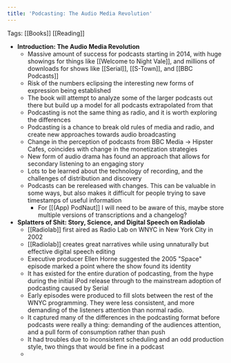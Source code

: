 ```yaml
---
title: 'Podcasting: The Audio Media Revolution'
---
```


Tags: [[Books]] [[Reading]]

- **Introduction: The Audio Media Revolution**
    - Massive amount of success for podcasts starting in 2014, with huge showings for things like [[Welcome to Night Vale]], and millions of downloads for shows like [[Serial]], [[S-Town]], and [[BBC Podcasts]]
    - Risk of the numbers eclipsing the interesting new forms of expression being established
    - The book will attempt to analyze some of the larger podcasts out there but build up a model for all podcasts extrapolated from that
    - Podcasting is not the same thing as radio, and it is worth exploring the differences
    - Podcasting is a chance to break old rules of media and radio, and create new approaches towards audio broadcasting
    - Change in the perception of podcasts from BBC Media -> Hipster Cafes, coincides with change in the monetization strategies
    - New form of audio drama has found an approach that allows for secondary listening to an engaging story
    - Lots to be learned about the technology of recording, and the challenges of distribution and discovery
    - Podcasts can be rereleased with changes. This can be valuable in some ways, but also makes it difficult for people trying to save timestamps of useful information
        - For [[(App) PodNaut]] I will need to be aware of this, maybe store multiple versions of transcriptions and a changelog?
- **Splatters of Shit: Story, Science, and Digital Speech on Radiolab**
    - [[Radiolab]] first aired as Radio Lab on WNYC in New York City in 2002
    - [[Radiolab]] creates great narratives while using unnaturally but effective digital speech editing
    - Executive producer Ellen Horne suggested the 2005 "Space" episode marked a point where the show found its identity
    - It has existed for the entire duration of podcasting, from the hype during the initial iPod release through to the mainstream adoption of podcasting caused by Serial
    - Early episodes were produced to fill slots between the rest of the WNYC programming. They were less consistent, and more demanding of the listeners attention than normal radio.
    - It captured many of the differences in the podcasting format before podcasts were really a thing: demanding of the audiences attention, and a pull form of consumption rather than push
    - It had troubles due to inconsistent scheduling and an odd production style, two things that would be fine in a podcast
    - 
